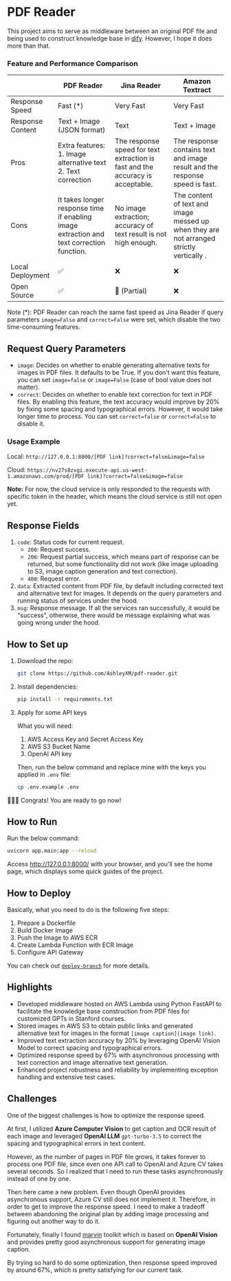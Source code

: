 # PDF Reader

This project aims to serve as middleware between an original PDF file and being used to construct knowledge base in [dify](https://dify.ai/). However, I hope it does more than that.


### Feature and Performance Comparison

|                  | PDF Reader                                                                               | Jina Reader                                                                    | Amazon Textract                                                                          |
|------------------|------------------------------------------------------------------------------------------|--------------------------------------------------------------------------------|------------------------------------------------------------------------------------------|
| Response Speed   | Fast (*)                                                                                 | Very Fast                                                                      | Very Fast                                                                                |
| Response Content | Text + Image (JSON format)                                                               | Text                                                                           | Text + Image                                                                             |
| Pros             | Extra features: 1. Image alternative text  2. Text correction                            | The response speed for text extraction is fast and the accuracy is acceptable. | The response contains text and image result and the response speed is fast.              |
| Cons             | It takes longer response time if enabling image extraction and text correction function. | No image extraction; accuracy of text result is not high enough.               | The content of text and image messed up when they are not arranged strictly vertically . |
| Local Deployment | ✅                                                                                        | ❌                                                                              | ❌                                                                                        |
| Open Source      | ✅                                                                                        | 🤔 (Partial)                                                                   | ❌                                                                                        |

Note (*): PDF Reader can reach the same fast speed as Jina Reader if query parameters `image=False` and `correct=False` were set, which disable the two time-consuming features.

## Request Query Parameters
- `image`: Decides on whether to enable generating alternative texts for images in PDF files. It defaults to be True. If you don't want this feature, you can set `image=false` or `image=False` (case of bool value does not matter).
- `correct`: Decides on whether to enable text correction for text in PDF files. By enabling this feature, the text accuracy would improve by 20% by fixing some spacing and typographical errors. However, it would take longer time to process. You can set `correct=false` or `correct=False` to disable it.

### Usage Example
Local: `http://127.0.0.1:8000/[PDF link]?correct=false&image=false`

Cloud: `https://nv27s8zxgi.execute-api.us-west-1.amazonaws.com/prod/[PDF link]?correct=false&image=false`

**Note:** For now, the cloud service is only responded to the requests with specific token in the header, which means the cloud service is still not open yet.

## Response Fields
1. `code`: Status code for current request.
   - `200`: Request success.
   - `206`: Request partial success, which means part of response can be returned, but some functionality did not work (like image uploading to S3, image caption generation and text correction).
   - `400`: Request error.
2. `data`: Extracted content from PDF file, by default including corrected text and alternative text for images. It depends on the query parameters and running status of services under the hood.
3. `msg`: Response message. If all the services ran successfully, it would be "success", otherwise, there would be message explaining what was going wrong under the hood.

## How to Set up
1. Download the repo:
   ```bash
   git clone https://github.com/AshleyXM/pdf-reader.git
   ```
2. Install dependencies:
   ```bash
   pip install -r requirements.txt
   ```
3. Apply for some API keys

   What you will need:

   1. AWS Access Key and Secret Access Key
   2. AWS S3 Bucket Name
   3. OpenAI API key

   Then, run the below command and replace mine with the keys you applied in `.env` file:

   ```bash
   cp .env.example .env
   ```

🎉🎉🎉 Congrats! You are ready to go now!

## How to Run
Run the below command:
```bash
uvicorn app.main:app --reload
```

Access http://127.0.0.1:8000/ with your browser, and you'll see the home page, which displays some quick guides of the project.

## How to Deploy

Basically, what you need to do is the following five steps:

1. Prepare a Dockerfile
2. Build Docker Image
3. Push the Image to AWS ECR
4. Create Lambda Function with ECR Image
5. Configure API Gateway

You can check out [`deploy-branch`](https://github.com/AshleyXM/pdf-reader/tree/deploy-branch) for more details.

## Highlights
- Developed middleware hosted on AWS Lambda using Python FastAPI to facilitate the knowledge base construction from PDF files for customized GPTs in Stanford courses.
- Stored images in AWS S3 to obtain public links and generated alternative text for images in the format `[image caption](image link)`.
- Improved text extraction accuracy by 20% by leveraging OpenAI Vision Model to correct spacing and typographical errors.
- Optimized response speed by 67% with asynchronous processing with text correction and image alternative text generation.
- Enhanced project robustness and reliability by implementing exception handling and extensive test cases.


## Challenges

One of the biggest challenges is how to optimize the response speed. 

At first, I utilized **Azure Computer Vision** to get caption and OCR result of each image and leveraged **OpenAI LLM** `gpt-turbo-3.5` to correct the spacing and typographical errors in text content.

However, as the number of pages in PDF file grows, it takes forever to process one PDF file, since even one API call to OpenAI and Azure CV takes several seconds. So I realized that I need to run these tasks asynchronously instead of one by one.

Then here came a new problem. Even though OpenAI provides asynchronous support, Azure CV still does not implement it. Therefore, in order to get to improve the response speed. I need to make a tradeoff between abandoning the original plan by adding image processing and figuring out another way to do it.

Fortunately, finally I found [marvin](https://www.askmarvin.ai/docs/vision/captioning/#async-support) toolkit which is based on **OpenAI Vision** and provides pretty good asynchronous support for generating image caption.

By trying so hard to do some optimization, then response speed improved by around 67%, which is pretty satisfying for our current task.

